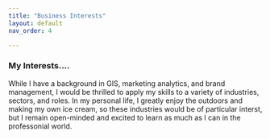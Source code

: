 ```yaml
---
title: "Business Interests"
layout: default
nav_order: 4

---
```


### My Interests....
While I have a background in GIS, marketing analytics, and brand management, I would be thrilled to apply my skills to a variety of industries, sectors, and roles. In my personal life, I greatly enjoy the outdoors and making my own ice cream, so these industries would be of particular interst, but I remain open-minded and excited to learn as much as I can in the professonial world. 

